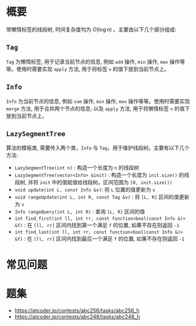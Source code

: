 # 概要
带懒惰标签的线段树, 时间复杂度均为 $O(\log n)$ 。主要由以下几个部分组成:
## `Tag`
`Tag` 为懒惰标签, 用于记录当前节点的信息, 例如 `add` 操作, `min` 操作, `max` 操作等等。使用时需要实现 `apply` 方法, 用于将标签 `v` 的值下放到当前节点上。


## `Info`
`Info` 为当前节点的信息, 例如 `sum` 操作, `min` 操作, `max` 操作等等。使用时需要实现 `merge` 方法, 用于合并两个节点的信息; 以及 `apply` 方法, 用于将懒惰标签 `v` 的值下放到当前节点上。


## `LazySegmentTree`
算法的模板类, 需要传入两个类，`Info` 与 `Tag`，用于维护线段树。主要有以下几个方法:
- `LazySegmentTree(int n)` : 构造一个长度为 `n` 的线段树
- `LazySegmentTree(vector<Info> &init)` : 构造一个长度为 `init.size()` 的线段树, 并将 `init` 中的值赋值给线段树。区间范围为 `[0, init.size())`
- `void update(int L, const Info &v)`: 将 `L` 位置的值更新为 `v`
- `void rangeUpdate(int L, int R, const Tag &v)` : 将 `[L, R]` 区间的值更新为 `v`
- `Info rangeQuery(int L, int R)` : 查询 `[L, R]` 区间的值
- `int find_first(int ll, int rr, const function<bool(const Info &)> &f)` : 在 `[ll, rr]` 区间内找到第一个满足 `f` 的位置, 如果不存在则返回 `-1`
- `int find_last(int ll, int rr, const function<bool(const Info &)> &f)` : 在 `[ll, rr]` 区间内找到最后一个满足 `f` 的位置, 如果不存在则返回 `-1`

# 常见问题

# 题集
- https://atcoder.jp/contests/abc256/tasks/abc256_h
- https://atcoder.jp/contests/abc248/tasks/abc248_h

